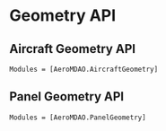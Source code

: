 # Geometry API

## Aircraft Geometry API

```@autodocs
Modules = [AeroMDAO.AircraftGeometry]
```

## Panel Geometry API

```@autodocs
Modules = [AeroMDAO.PanelGeometry]
```
